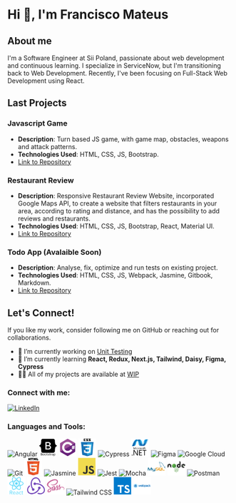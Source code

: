 # Hi 👋, I'm Francisco Mateus

## About me
I'm a Software Engineer at Sii Poland, passionate about web development and continuous learning. I specialize in ServiceNow, but I'm transitioning back to Web Development. Recently, I've been focusing on Full-Stack Web Development using React.

## Last Projects

### Javascript Game
- **Description**: Turn based JS game, with game map, obstacles, weapons and attack patterns.
- **Technologies Used**: HTML, CSS, JS, Bootstrap.
- [Link to Repository](https://github.com/RockL30/p6-oc)

### Restaurant Review
- **Description**: Responsive Restaurant Review Website, incorporated Google Maps API, to create a website that filters restaurants in your area, according to rating and distance, and has the possibility to add reviews and restaurants.
- **Technologies Used**: HTML, CSS, JS, Bootstrap, React, Material UI.
- [Link to Repository](https://github.com/RockL30/Responsive-Restaurant-Review)
  
### Todo App (Avalaible Soon)
- **Description**: Analyse, fix, optimize and run tests on existing project.
- **Technologies Used**: HTML, CSS, JS, Webpack, Jasmine, Gitbook, Markdown.
- [Link to Repository](https://github.com/RockL30/Responsive-Restaurant-Review)
  
## Let's Connect!

If you like my work, consider following me on GitHub or reaching out for collaborations.

- 🔭 I’m currently working on [Unit Testing](https://github.com/RockL30/p8-oc)
- 🌱 I’m currently learning **React, Redux, Next.js, Tailwind, Daisy, Figma, Cypress**
- 👨‍💻 All of my projects are available at [WIP](WIP)

### Connect with me:

[<img src="https://raw.githubusercontent.com/rahuldkjain/github-profile-readme-generator/master/src/images/icons/Social/linked-in-alt.svg" alt="LinkedIn" width="40"/>](https://linkedin.com/in/https://www.linkedin.com/in/franc1scomat/)

### Languages and Tools:
<img src="https://angular.io/assets/images/logos/angular/angular.svg" alt="Angular" width="40"/> <img src="https://raw.githubusercontent.com/devicons/devicon/master/icons/bootstrap/bootstrap-plain-wordmark.svg" alt="Bootstrap" width="40"/> <img src="https://raw.githubusercontent.com/devicons/devicon/master/icons/csharp/csharp-original.svg" alt="C#" width="40"/> <img src="https://raw.githubusercontent.com/devicons/devicon/master/icons/css3/css3-original-wordmark.svg" alt="CSS3" width="40"/> <img src="https://raw.githubusercontent.com/simple-icons/simple-icons/6e46ec1fc23b60c8fd0d2f2ff46db82e16dbd75f/icons/cypress.svg" alt="Cypress" width="40"/> <img src="https://raw.githubusercontent.com/devicons/devicon/master/icons/dot-net/dot-net-original-wordmark.svg" alt=".NET" width="40"/> <img src="https://www.vectorlogo.zone/logos/figma/figma-icon.svg" alt="Figma" width="40"/> <img src="https://www.vectorlogo.zone/logos/google_cloud/google_cloud-icon.svg" alt="Google Cloud" width="40"/> <img src="https://www.vectorlogo.zone/logos/git-scm/git-scm-icon.svg" alt="Git" width="40"/> <img src="https://raw.githubusercontent.com/devicons/devicon/master/icons/html5/html5-original-wordmark.svg" alt="HTML5" width="40"/> <img src="https://www.vectorlogo.zone/logos/jasmine/jasmine-icon.svg" alt="Jasmine" width="40"/> <img src="https://raw.githubusercontent.com/devicons/devicon/master/icons/javascript/javascript-original.svg" alt="JavaScript" width="40"/> <img src="https://www.vectorlogo.zone/logos/jestjsio/jestjsio-icon.svg" alt="Jest" width="40"/> <img src="https://www.vectorlogo.zone/logos/mochajs/mochajs-icon.svg" alt="Mocha" width="40"/> <img src="https://raw.githubusercontent.com/devicons/devicon/master/icons/mysql/mysql-original-wordmark.svg" alt="MySQL" width="40"/> <img src="https://raw.githubusercontent.com/devicons/devicon/master/icons/nodejs/nodejs-original-wordmark.svg" alt="Node.js" width="40"/> <img src="https://www.vectorlogo.zone/logos/getpostman/getpostman-icon.svg" alt="Postman" width="40"/> <img src="https://raw.githubusercontent.com/devicons/devicon/master/icons/react/react-original-wordmark.svg" alt="React" width="40"/> <img src="https://raw.githubusercontent.com/devicons/devicon/master/icons/redux/redux-original.svg" alt="Redux" width="40"/> <img src="https://raw.githubusercontent.com/devicons/devicon/master/icons/sass/sass-original.svg" alt="Sass" width="40"/> <img src="https://www.vectorlogo.zone/logos/tailwindcss/tailwindcss-icon.svg" alt="Tailwind CSS" width="40"/> <img src="https://raw.githubusercontent.com/devicons/devicon/master/icons/typescript/typescript-original.svg" alt="TypeScript" width="40"/> <img src="https://raw.githubusercontent.com/devicons/devicon/d00d0969292a6569d45b06d3f350f463a0107b0d/icons/webpack/webpack-original-wordmark.svg" alt="Webpack" width="40"/>



